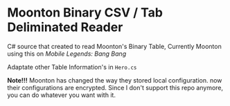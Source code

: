 # Moonton Binary CSV / Tab Deliminated Reader
C# source that created to read Moonton's Binary Table, Currently Moonton using this on _Mobile Legends: Bang Bang_

Adaptate other Table Information's in `Hero.cs`


**Note!!!**
Moonton has changed the way they stored local configuration. now their configurations are encrypted. 
Since I don't support this repo anymore, you can do whatever you want with it.
